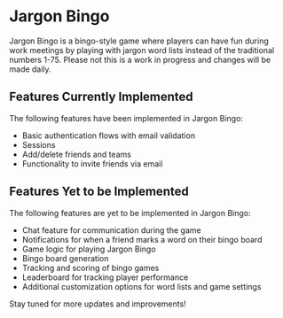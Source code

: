 # Jargon Bingo

Jargon Bingo is a bingo-style game where players can have fun during work meetings by playing with jargon word lists instead of the traditional numbers 1-75. Please not this is a work in progress and changes will be made daily.

## Features Currently Implemented

The following features have been implemented in Jargon Bingo:

- Basic authentication flows with email validation
- Sessions
- Add/delete friends and teams
- Functionality to invite friends via email

## Features Yet to be Implemented

The following features are yet to be implemented in Jargon Bingo:

- Chat feature for communication during the game
- Notifications for when a friend marks a word on their bingo board
- Game logic for playing Jargon Bingo
- Bingo board generation
- Tracking and scoring of bingo games
- Leaderboard for tracking player performance
- Additional customization options for word lists and game settings

Stay tuned for more updates and improvements!
